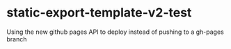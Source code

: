 # static-export-template-v2-test
Using the new github pages API to deploy instead of pushing to a gh-pages branch
